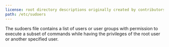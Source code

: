 ```yaml
---
license: root directory descriptions originally created by contributors to the Ubuntu documentation wiki and based on https://help.ubuntu.com/community/LinuxFilesystemTreeOverview.
path: /etc/sudoers
---
```


The sudoers file contains a list of users or user groups with permission to execute a subset of commands while having the privileges of the root user or another specified user.
